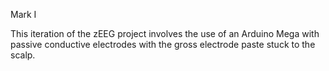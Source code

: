 Mark I  

This iteration of the zEEG project involves the use of an Arduino Mega with
passive conductive electrodes with the gross electrode paste stuck to the scalp.
